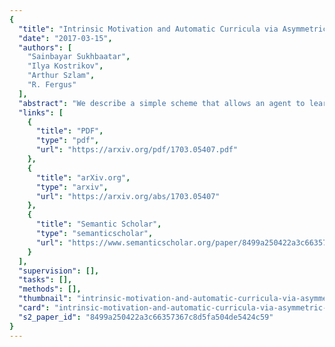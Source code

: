 ```yaml
---
{
  "title": "Intrinsic Motivation and Automatic Curricula via Asymmetric Self-Play",
  "date": "2017-03-15",
  "authors": [
    "Sainbayar Sukhbaatar",
    "Ilya Kostrikov",
    "Arthur Szlam",
    "R. Fergus"
  ],
  "abstract": "We describe a simple scheme that allows an agent to learn about its environment in an unsupervised manner. Our scheme pits two versions of the same agent, Alice and Bob, against one another. Alice proposes a task for Bob to complete; and then Bob attempts to complete the task. In this work we will focus on two kinds of environments: (nearly) reversible environments and environments that can be reset. Alice will \"propose\" the task by doing a sequence of actions and then Bob must undo or repeat them, respectively. Via an appropriate reward structure, Alice and Bob automatically generate a curriculum of exploration, enabling unsupervised training of the agent. When Bob is deployed on an RL task within the environment, this unsupervised training reduces the number of supervised episodes needed to learn, and in some cases converges to a higher reward.",
  "links": [
    {
      "title": "PDF",
      "type": "pdf",
      "url": "https://arxiv.org/pdf/1703.05407.pdf"
    },
    {
      "title": "arXiv.org",
      "type": "arxiv",
      "url": "https://arxiv.org/abs/1703.05407"
    },
    {
      "title": "Semantic Scholar",
      "type": "semanticscholar",
      "url": "https://www.semanticscholar.org/paper/8499a250422a3c66357367c8d5fa504de5424c59"
    }
  ],
  "supervision": [],
  "tasks": [],
  "methods": [],
  "thumbnail": "intrinsic-motivation-and-automatic-curricula-via-asymmetric-self-play-thumb.jpg",
  "card": "intrinsic-motivation-and-automatic-curricula-via-asymmetric-self-play-card.jpg",
  "s2_paper_id": "8499a250422a3c66357367c8d5fa504de5424c59"
}
---
```


